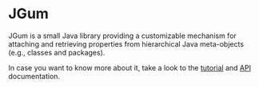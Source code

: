 JGum
====

JGum is a small Java library providing a customizable mechanism for attaching and retrieving properties from hierarchical Java meta-objects (e.g., classes and packages).

In case you want to know more about it, take a look to the [tutorial](http://jgum.github.com/tutorial/ "JGum Tutorial") and [API](http://jgum.github.com/apidocs/ "API documentation ") documentation.
